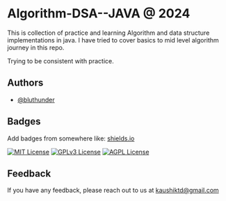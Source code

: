 
# Algorithm-DSA--JAVA @ 2024

This is collection of practice and learning Algorithm and data structure implementations in java.
I have tried to cover basics to mid level algorithm journey in this repo.

Trying to be consistent with practice.




## Authors

- [@bluthunder](https://www.github.com/bluthunder)


## Badges

Add badges from somewhere like: [shields.io](https://shields.io/)

[![MIT License](https://img.shields.io/badge/License-MIT-green.svg)](https://choosealicense.com/licenses/mit/)
[![GPLv3 License](https://img.shields.io/badge/License-GPL%20v3-yellow.svg)](https://opensource.org/licenses/)
[![AGPL License](https://img.shields.io/badge/license-AGPL-blue.svg)](http://www.gnu.org/licenses/agpl-3.0)




## Feedback

If you have any feedback, please reach out to us at kaushiktd@gmail.com










